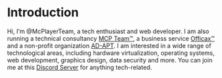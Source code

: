 # Introduction
Hi, I’m @McPlayerTeam, a tech enthusiast and web developer. I am also running a technical consultancy [MCP Team™](https://mcp.team), a business service [Officax™](https://officax.com) and a non-profit organization [AD-APT](https://ad-apt.org). I am interested in a wide range of technological areas, including hardware virtualization, operating systems, web development, graphics design, data security and more. You can join me at this [Discord Server](https://discord.mcp.team) for anything tech-related.
